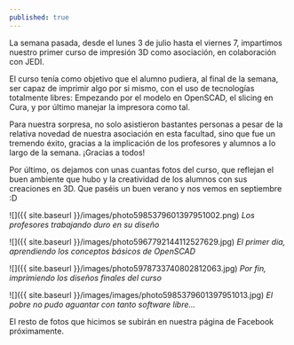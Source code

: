 ```yaml
---
published: true
---
```


La semana pasada, desde el lunes 3 de julio hasta el viernes 7, impartimos nuestro primer curso de impresión 3D como asociación, en colaboración con JEDI.

El curso tenía como objetivo que el alumno pudiera, al final de la semana, ser capaz de imprimir algo por si mismo, con el uso de tecnologías totalmente libres: Empezando por el modelo en OpenSCAD, el slicing en Cura, y por último manejar la impresora como tal.

Para nuestra sorpresa, no solo asistieron bastantes personas a pesar de la relativa novedad de nuestra asociación en esta facultad, sino que fue un tremendo éxito, gracias a la implicación de los profesores y alumnos a lo largo de la semana. ¡Gracias a todos!

Por último, os dejamos con unas cuantas fotos del curso, que reflejan el buen ambiente que hubo y la creatividad de los alumnos con sus creaciones en 3D.
Que paséis un buen verano y nos vemos en septiembre :D

![]({{ site.baseurl }}/images/photo5985379601397951002.png) *Los profesores trabajando duro en su diseño*

![]({{ site.baseurl }}/images/photo5967792144112527629.jpg) *El primer dia, aprendiendo los conceptos básicos de OpenSCAD*

![]({{ site.baseurl }}/images/photo5978733740802812063.jpg) *Por fin, imprimiendo los diseños finales del curso*

![]({{ site.baseurl }}/images/images/photo5985379601397951013.jpg) *El pobre no pudo aguantar con tanto software libre...*

El resto de fotos que hicimos se subirán en nuestra página de Facebook próximamente.
